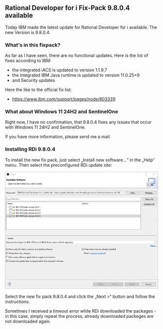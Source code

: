 ## Rational Developer for i Fix-Pack 9.8.0.4 available

Today IBM made the latest update for Rational Developer for i available. The new Version is 9.8.0.4.

### What's in this fixpack?

As far as I have seen, there are no functional updates. Here is the list of fixes according to IBM:

- the integrated iACS is updated to version 1.1.9.7
- the integrated IBM Java runtime is updated to version 11.0.25+9
- and Security updates

Here the like to the official fix list:

- https://www.ibm.com/support/pages/node/603339

### What about Windows 11 24H2 and SentinelOne

Right now, I have no confirmation, that 9.8.0.4 fixes any issues that occur with Windows 11 24H2 and SentinelOne. 

If you have more information, please send me a mail.

### Installing RDi 9.8.0.4

To install the new fix pack, just select „Install new software…“ in the „Help“ menu. Then select the preconfigured RDi update site:

![RDi update repository](/assets/img/2025-03-07-rdi-9804.png)

Select the new fix pack 9.8.0.4 and click the „Next >“ button and follow the instructions.

Sometimes I received a timeout error while RDi downloaded the packages - in this case, simply repeat the process, already downloaded packeges are not downloaded again.
